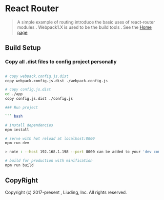 # React Router
	
>  A simple example of routing introduce the basic uses of react-router modules . Webpack1.X is used to be the build tools . See the [Home page](https://github.com/liuding-Jason/react-webpack)

## Build Setup

### Copy all .dist files to config project personally

```bash

# copy webpack.config.js.dist	
copy webpack.config.js.dist ./webpack.config.js

# copy config.js.dist
cd ./app
copy config.js.dist ./config.js

### Run project

``` bash

# install dependencies
npm install

# serve with hot reload at localhost:8000
npm run dev

> note : --host 192.168.1.198 --port 8000 can be added to your 'dev command' in package.json , so that you can change your host and port .

# build for production with minification
npm run build

```
## CopyRight

Copyright (c) 2017-present , Liuding, Inc.
All rights reserved.